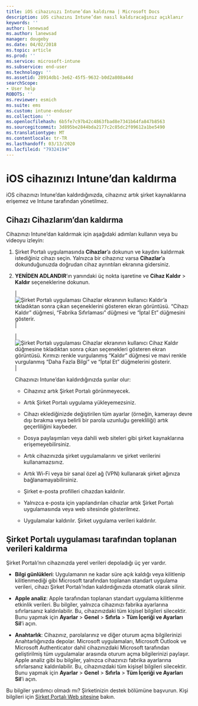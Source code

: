 ```yaml
---
title: iOS cihazınızı Intune’dan kaldırma | Microsoft Docs
description: iOS cihazını Intune’dan nasıl kaldıracağınız açıklanır
keywords: ''
author: lenewsad
ms.author: lanewsad
manager: dougeby
ms.date: 04/02/2018
ms.topic: article
ms.prod: ''
ms.service: microsoft-intune
ms.subservice: end-user
ms.technology: ''
ms.assetid: 28914db1-3e62-45f5-9632-b0d2a808a44d
searchScope:
- User help
ROBOTS: ''
ms.reviewer: esmich
ms.suite: ems
ms.custom: intune-enduser
ms.collection: ''
ms.openlocfilehash: 6b5fe7c97b42c4863fbad8e7341b64fa847b8563
ms.sourcegitcommit: 3d895be2844bda2177c2c85dc2f09612a1be5490
ms.translationtype: MT
ms.contentlocale: tr-TR
ms.lasthandoff: 03/13/2020
ms.locfileid: "79324194"
---
```

# <a name="remove-your-ios-device-from-intune"></a>iOS cihazınızı Intune’dan kaldırma

iOS cihazınızı Intune’dan kaldırdığınızda, cihazınız artık şirket kaynaklarına erişemez ve Intune tarafından yönetilmez.


## <a name="removing-the-device-from-my-devices"></a>Cihazı Cihazlarım’dan kaldırma

Cihazınızı Intune’dan kaldırmak için aşağıdaki adımları kullanın veya bu videoyu izleyin:


1. Şirket Portalı uygulamasında **Cihazlar**’a dokunun ve kaydını kaldırmak istediğiniz cihazı seçin. Yalnızca bir cihazınız varsa **Cihazlar**’a dokunduğunuzda doğrudan cihaz ayrıntıları ekranına gidersiniz.

2. **YENİDEN ADLANDIR**’ın yanındaki üç nokta işaretine ve **Cihaz Kaldır** > **Kaldır** seçeneklerine dokunun.  

    |![Şirket Portalı uygulaması Cihazlar ekranının kullanıcı Kaldır’a tıkladıktan sonra çıkan seçeneklerini gösteren ekran görüntüsü. “Cihazı Kaldır” düğmesi, “Fabrika Sıfırlaması” düğmesi ve “İptal Et” düğmesini gösterir.](./media/cp_ios_unenroll_after_1804_001.png)|

    |![Şirket Portalı uygulaması Cihazlar ekranının kullanıcı Cihaz Kaldır düğmesine tıkladıktan sonra çıkan seçenekleri gösteren ekran görüntüsü. Kırmızı renkle vurgulanmış “Kaldır” düğmesi ve mavi renkle vurgulanmış “Daha Fazla Bilgi” ve “İptal Et” düğmelerini gösterir.](./media/cp_ios_unenroll_after_1804_002.png)|


    Cihazınızı Intune’dan kaldırdığınızda şunlar olur:

    - Cihazınız artık Şirket Portalı görünmeyecek.

    - Artık Şirket Portalı uygulama yükleyemezsiniz.

    - Cihazı eklediğinizde değiştirilen tüm ayarlar (örneğin, kamerayı devre dışı bırakma veya belirli bir parola uzunluğu gerekliliği) artık geçerliliğini kaybeder.

    - Dosya paylaşımları veya dahili web siteleri gibi şirket kaynaklarına erişemeyebilirsiniz.

    - Artık cihazınızda şirket uygulamalarını ve şirket verilerini kullanamazsınız.

    - Artık Wi-Fi veya bir sanal özel ağ (VPN) kullanarak şirket ağınıza bağlanamayabilirsiniz.

    - Şirket e-posta profilleri cihazdan kaldırılır.

    - Yalnızca e-posta için yapılandırılan cihazlar artık Şirket Portalı uygulamasında veya web sitesinde gösterilmez.

    - Uygulamalar kaldırılır. Şirket uygulama verileri kaldırılır.

## <a name="removing-data-collected-by-the-company-portal-app"></a>Şirket Portalı uygulaması tarafından toplanan verileri kaldırma

Şirket Portalı’nın cihazınızda yerel verileri depoladığı üç yer vardır.

- **Bilgi günlükleri**: Uygulamanın ne kadar süre açık kaldığı veya kilitlenip kilitlenmediği gibi Microsoft tarafından toplanan standart uygulama verileri, cihazı Şirket Portalı’ndan kaldırdığınızda otomatik olarak silinir.

- **Apple analiz**: Apple tarafından toplanan standart uygulama kilitlenme etkinlik verileri. Bu bilgiler, yalnızca cihazınızı fabrika ayarlarına sıfırlarsanız kaldırılabilir. Bu, cihazınızdaki tüm kişisel bilgileri silecektir. Bunu yapmak için **Ayarlar** > **Genel** > **Sıfırla** > **Tüm İçeriği ve Ayarları Sil**’i açın.

- **Anahtarlık**: Cihazınız, parolalarınız ve diğer oturum açma bilgilerinizi Anahtarlığınızda depolar. Microsoft uygulamaları, Microsoft Outlook ve Microsoft Authenticator dahil cihazınızdaki Microsoft tarafından geliştirilmiş tüm uygulamalar arasında oturum açma bilgilerinizi paylaşır. Apple analiz gibi bu bilgiler, yalnızca cihazınızı fabrika ayarlarına sıfırlarsanız kaldırılabilir. Bu, cihazınızdaki tüm kişisel bilgileri silecektir. Bunu yapmak için **Ayarlar** > **Genel** > **Sıfırla** > **Tüm İçeriği ve Ayarları Sil**’i açın.


Bu bilgiler yardımcı olmadı mı? Şirketinizin destek bölümüne başvurun. Kişi bilgileri için [Şirket Portalı Web sitesine](https://go.microsoft.com/fwlink/?linkid=2010980) bakın.
